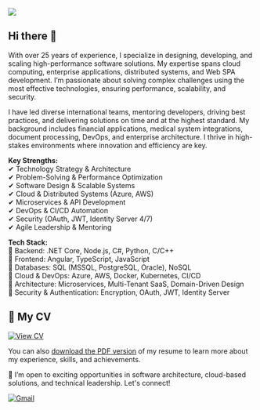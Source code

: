 ![](https://komarev.com/ghpvc/?username=xhunter74&style=for-the-badge)

## Hi there 👋

With over 25 years of experience, I specialize in designing, developing, and scaling high-performance software solutions. My expertise spans cloud computing, enterprise applications, distributed systems, and Web SPA development. I’m passionate about solving complex challenges using the most effective technologies, ensuring performance, scalability, and security.

I have led diverse international teams, mentoring developers, driving best practices, and delivering solutions on time and at the highest standard. My background includes financial applications, medical system integrations, document processing, DevOps, and enterprise architecture. I thrive in high-stakes environments where innovation and efficiency are key.

**Key Strengths:**  
✔ Technology Strategy & Architecture  
✔ Problem-Solving & Performance Optimization  
✔ Software Design & Scalable Systems  
✔ Cloud & Distributed Systems (Azure, AWS)  
✔ Microservices & API Development  
✔ DevOps & CI/CD Automation  
✔ Security (OAuth, JWT, Identity Server 4/7)  
✔ Agile Leadership & Mentoring  

**Tech Stack:**  
🔹 Backend: .NET Core, Node.js, C#, Python, C/C++  
🔹 Frontend: Angular, TypeScript, JavaScript  
🔹 Databases: SQL (MSSQL, PostgreSQL, Oracle), NoSQL  
🔹 Cloud & DevOps: Azure, AWS, Docker, Kubernetes, CI/CD  
🔹 Architecture: Microservices, Multi-Tenant SaaS, Domain-Driven Design  
🔹 Security & Authentication: Encryption, OAuth, JWT, Identity Server

## 📄 My CV

[![View CV](https://img.shields.io/badge/View%20CV-PDF-blue?style=for-the-badge&logo=readthedocs)](./CVSerhiyKrasovskyy.pdf)

You can also [download the PDF version](./CVSerhiyKrasovskyy.pdf) of my resume to learn more about my experience, skills, and achievements.


🔗 I’m open to exciting opportunities in software architecture, cloud-based solutions, and technical leadership. Let's connect!

[![Gmail](https://img.shields.io/badge/Gmail-D14836?style=for-the-badge&logo=gmail&logoColor=white)](mailto:xhunter74@gmail.com)
